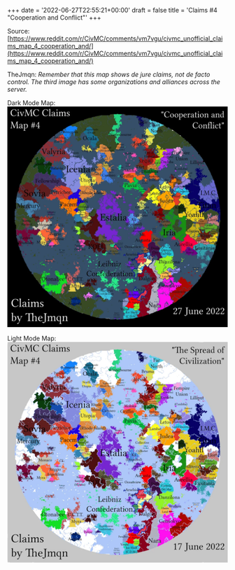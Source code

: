 +++
date = '2022-06-27T22:55:21+00:00'
draft = false
title = 'Claims #4 "Cooperation and Conflict"'
+++

Source: [https://www.reddit.com/r/CivMC/comments/vm7vgu/civmc_unofficial_claims_map_4_cooperation_and/](https://www.reddit.com/r/CivMC/comments/vm7vgu/civmc_unofficial_claims_map_4_cooperation_and/)

TheJmqn: *Remember that this map shows de jure claims, not de facto control. The third image has some organizations and alliances across the server.*

Dark Mode Map:
[![Claims #4](https://raw.githubusercontent.com/CivMC-Map-Archive/civmc-map-archive.github.io/refs/heads/main/public/images/CivMC-Claims-4.webp)](https://raw.githubusercontent.com/CivMC-Map-Archive/civmc-map-archive.github.io/refs/heads/main/public/images/CivMC-Claims-4.webp)

Light Mode Map:
[![Claims #4 Light](https://raw.githubusercontent.com/CivMC-Map-Archive/civmc-map-archive.github.io/refs/heads/main/public/images/CivMC-Claims-4-Light.webp)](https://raw.githubusercontent.com/CivMC-Map-Archive/civmc-map-archive.github.io/refs/heads/main/public/images/CivMC-Claims-4-Light.webp)
